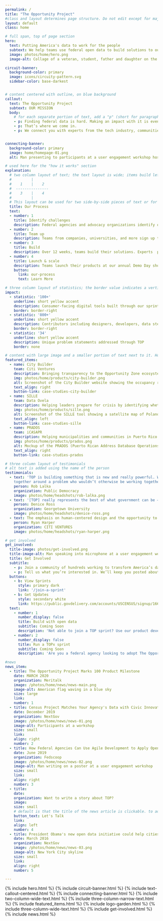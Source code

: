 ```yaml
---
permalink: /
title: "The Opportunity Project"
#class and layout determines page structure. Do not edit except for major updates!
layout: default
class: home

# full span, top of page section
hero:
  text: Putting America's data to work for the people
  subtext: We help teams use federal open data to build solutions to our nation’s toughest challenges
  image: photos/home/hero.png
  image-alt: Collage of a veteran, student, father and daughter on the beach, workshop participants, and a conference speaker.

circuit-banner:
  background-color: primary
  image: icons/circuity-pattern.svg
  sidebar-color: base-darkest


# content centered with outline, on blue background
callout:
  text: The Opportunity Project
  subtext: OUR MISSION
  body:
    # for each separate portion of text, add a "p" (short for paragraph)
    - p: Finding federal data is hard. Making an impact with it is even harder.
    - p: That’s where we come in.
    - p: We connect you with experts from the tech industry, communities and government to help you turn federal open data into life-changing tech, faster.


connecting-banner:
  background-color: primary
  image: home/homepage-01.png
  alt: Man presenting to participants at a user engagement workshop hosted by The Opportunity Project

# used here for the "how it works" section
explanation:
  # two column layout of text; the text layout is wide; items build left to right and top to bottom, meaning the first item listed will be left aligned, the next will be next to it (in the right column), the third will be in a new row below, left aligned under the first item, and so on.
  #         |    
  #    1    |    2
  #  ---------------
  #    3    |    4
  #         |    
  # This layout can be used for two side-by-side pieces of text or for a "quad" style layout. If items should be numbered, follow this pattern. If no numbers are needed, the "number" item should marked false
  title: Our Process
  text:
  - number: 1
    title: Identify challenges
    description: Federal agencies and advocacy organizations identify our nation’s most pressing social, economic, and environmental challenges.
  - number: 2
    title: Team up
    description: Teams from companies, universities, and more sign up to build digital products that use federal open data to help solve these challenges.
  - number: 3
    title: Build
    description: Over 12 weeks, teams build their solutions. Experts  provide feedback on user needs, product strategy, and the best datasets available to solve each problem.
  - number: 4
    title: Launch & scale
    description: Teams launch their products at our annual Demo Day showcase. Afterward, we continue to help teams deploy their solutions to their target end users.
    button:
      link: our-process
      text: Learn More

# three column layout of statistics; the border value indicates a vertical line to the side of the text. The underline indicates a separator between the statistic and the description
impact:
  - statistic: '100+'
    underline: short yellow accent
    description: Consumer-facing digital tools built through our sprints since 2016
    border: border-right
  - statistic: '800+'
    underline: short yellow accent
    description: Contributors including designers, developers, data stewards and community advocates
    border: border-right
  - statistic: '34'
    underline: short yellow accent
    description: Unique problem statements addressed through TOP
    border: none

# content with large image and a smaller portion of text next to it. How the image and text are placed next to each other is determined by the value for the "text align"
featured_items:
  - name: City Builder
    team: Citi Ventures
    description: Bringing transparency to the Opportunity Zone ecosystem for private investors, fund managers, wealth managers, and municipalities
    img: photos/home/products/city-builder.png
    alt: Screenshot of the City Builder website showing the occupancy rate of a selected region
    text_align: right
    button-link: case-studies-city-builder
  - name: SILLE
    team: Data Ovela
    description: Helping leaders prepare for crisis by identifying whether local infrastructure is at risk of catastrophic failure
    img: photos/home/products/sille.png
    alt: Screenshot of the SILLE tool showing a satellite map of Poland with interactive features
    text_align: left
    button-link: case-studies-sille
  - name: PRADOS
    team: iCASAPR
    description: Helping municipalities and communities in Puerto Rico collect and use address data to improve emergency response
    img: photos/home/products/prados.png
    alt: Mockup of the PRADOS (Puerto Rican Address Database Operations Support) tool on an iPad
    text_align: right
    button-link: case-studies-prados

# three column layout of testimonials
# alt text is added using the name of the person
testimonials:
  - text: 'TOP is building something that is new and really powerful. With government as a convener, it can get people    
    together around a problem who wouldn’t otherwise be working together.'
    person: Rob Lalka
    organization: Public Democracy
    image: photos/home/headshots/rob-lalka.png
  - text: '[TOP] really represents the best of what government can be — a platform for engagement that is so core to our democracy.'
    person: Denice Ross
    organization: Georgetown University
    image: photos/home/headshots/denice-ross.png
  - text: The emphasis on human-centered design and the opportunity to speak to all of these different advocates and stakeholders was key in creating a product that would actually help the end user.
    person: Ryan Harper
    organization: CITI VENTURES
    image: photos/home/headshots/ryan-harper.png

# get involved
get_involved:
  title-image: photos/get-involved.png
  title-image-alt: Man speaking into microphone at a user engagement workshop hosted by The Opportunity Project
  title: Get Involved
  subtitle:
    - p: Join a community of hundreds working to transform America’s data into America’s innovation.
    - p: Tell us what you’re interested in. We’ll keep you posted about opportunities to join a sprint, attend an event, and more.
  buttons:
    - b: View Sprints
      style: primary dark
      link: '/join-a-sprint'
    - b: Get Updates
      style: secondary white
      link: https://public.govdelivery.com/accounts/USCENSUS/signup/16610
  text:
    - number: 1
      number_display: false
      title: Build with open data
      subtitle: Coming Soon
      description: 'Not able to join a TOP sprint? Use our product development toolkit—based on the TOP sprint model—to create civic impact with open data. We cover user research, navigating federal data, and more.'
    - number: 2
      number_display: false
      title: Run a TOPx sprint
      subtitle: Coming Soon
      description: 'Are you a federal agency looking to adopt The Opportunity Project model? Use our TOPx toolkit—a step-by-step resource complete with sample materials—to help run your own TOP sprint.'

#news
news_item:
  - title: The Opportunity Project Marks 100 Product Milestone
    date: MARCH 2020
    organization: Meritalk
    image: /photos/home/news/news-main.png
    image-alt: American flag waving in a blue sky
    size: large
    link:
    number: 1
  - title: Census Project Matches Your Agency's Data with Civic Innovators
    date: December 2019
    organization: NextGov
    image: /photos/home/news/news-01.png
    image-alt: Participants at a workshop
    size: small
    link:
    align: right
    number: 2
  - title: How Federal Agencies Can Use Agile Development to Apply Open Data
    date: June 2019
    organization: Fedscoop
    image: /photos/home/news/news-02.png
    image-alt: Man writing on a poster at a user engagement workshop
    size: small
    link:
    align: right
    number: 3
  - title:
    date:
    organization: Want to write a story about TOP?
    image:
    size: small
    # default is that the title of the news article is clickable. to add another card (either that is not a news item or that uses a button) add "button text" and the text will appear on the button and the link will be attached there, not on any other part of the card
    button_text: Let's Talk
    link:
    align: left
    number: 4
  - title: President Obama's new open data initiative could help cities help themselves
    date: March 2016
    organization: NextGov
    image: /photos/home/news/news-03.png
    image-alt: New York City skyline
    size: small
    link:
    align: right
    number: 5

---
```

{% include hero.html %}
{% include circuit-banner.html %}
{% include text-callout-centered.html %}
{% include connecting-banner.html %}
{% include two-column-wide-text.html %}
{% include three-column-narrow-text.html %}
{% include featured_items.html %}
{% include logo-garden.html %}
{% include three-column-wide-text.html %}
{% include get-involved.html %}
{% include news.html %}
